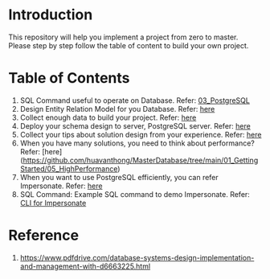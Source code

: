 # Introduction
This repository will help you implement a project from zero to master.  
Please step by step follow the table of content to build your own project.
# Table of Contents
1. SQL Command useful to operate on Database. Refer: [03_PostgreSQL](https://github.com/huavanthong/MasterDatabase/tree/main/01_GettingStarted/03_PostgreSQL)
2. Design Entity Relation Model for you Database. Refer: [here](https://github.com/huavanthong/MasterDatabase/tree/main/01_GettingStarted/01_EntityRelationshipModels)
3. Collect enough data to build your project. Refer: [here](https://github.com/huavanthong/MasterDatabase/tree/main/01_GettingStarted/02_RawData)
4. Deploy your schema design to server, PostgreSQL server. Refer: [here](https://github.com/huavanthong/MasterDatabase/tree/main/01_GettingStarted/03_PostgreSQL)
5. Collect your tips about solution design from your experience. Refer: [here](https://github.com/huavanthong/MasterDatabase/tree/main/01_GettingStarted/04_SolutionSQL)
6. When you have many solutions, you need to think about performance? Refer: [here] (https://github.com/huavanthong/MasterDatabase/tree/main/01_GettingStarted/05_HighPerformance)
7. When you want to use PostgreSQL efficiently, you can refer Impersonate. Refer: [here](https://github.com/huavanthong/MasterDatabase/tree/main/01_GettingStarted/06_Impersonate)
8. SQL Command: Example SQL command to demo Impersonate. Refer: [CLI for Impersonate](https://github.com/huavanthong/MasterDatabase/blob/main/01_GettingStarted/06_Impersonate/impersonate_example.sql)

# Reference
1. https://www.pdfdrive.com/database-systems-design-implementation-and-management-with-d6663225.html
